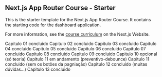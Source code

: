 ## Next.js App Router Course - Starter

This is the starter template for the Next.js App Router Course. It contains the starting code for the dashboard application.

For more information, see the [course curriculum](https://nextjs.org/learn) on the Next.js Website.

Capitulo 01 concluido
Capitulo 02 concluido
Capitulo 03 concluido
Capitulo 04 concluido
Capitulo 05 concluido
Capitulo 06 concluido
Capitulo 07 concluido
Capitulo 08 concluido
Capitulo 09 concluido
Capitulo 10 opcional (só teoria)
Capitulo 11 em andamento (preventivo-debounce)
Capitulo 11 concluido (sem os botões da pagniação)
Capitulo 12 concluido (muitas dúvidas...)
Capitulo 13 concluido



